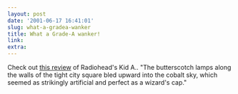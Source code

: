```yaml
---
layout: post
date: '2001-06-17 16:41:01'
slug: what-a-gradea-wanker
title: What a Grade-A wanker!
link: 
extra: 
---
```


Check out [this review](http://www.pitchforkmedia.com/record-reviews/r/radiohead/kid-a.shtml) of Radiohead's Kid A.. 
"The butterscotch lamps along the walls of the tight city square bled upward into the cobalt sky, which seemed as strikingly artificial and perfect as a wizard's cap."
